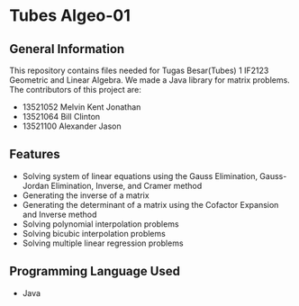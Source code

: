 # Tubes Algeo-01

## General Information
This repository contains files needed for Tugas Besar(Tubes) 1 IF2123 Geometric and Linear Algebra. 
We made a Java library for matrix problems.
The contributors of this project are:
- 13521052 Melvin Kent Jonathan
- 13521064 Bill Clinton
- 13521100 Alexander Jason

## Features
- Solving system of linear equations using the Gauss Elimination, Gauss-Jordan Elimination, Inverse, and Cramer method
- Generating the inverse of a matrix
- Generating the determinant of a matrix using the Cofactor Expansion and Inverse method
- Solving polynomial interpolation problems
- Solving bicubic interpolation problems
- Solving multiple linear regression problems

## Programming Language Used
- Java
